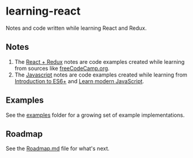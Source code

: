 # learning-react

Notes and code written while learning React and Redux.

## Notes

1. The [React + Redux](notes/react-redux.md) notes are code examples created while learning from sources like [freeCodeCamp.org](https://www.freecodecamp.org/learn/).
2. The [Javascript](notes/javascript.md) notes are code examples created while learning from [Introduction to ES6+](https://scrimba.com/g/gintrotoes6) and [Learn modern JavaScript](https://scrimba.com/g/ges6).

## Examples

See the [examples](examples/) folder for a growing set of example implementations.  

## Roadmap

See the [Roadmap.md](notes/roadmap.md) file for what's next.
